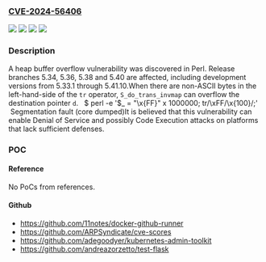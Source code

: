 ### [CVE-2024-56406](https://cve.mitre.org/cgi-bin/cvename.cgi?name=CVE-2024-56406)
![](https://img.shields.io/static/v1?label=Product&message=perl&color=blue)
![](https://img.shields.io/static/v1?label=Version&message=5.41.0%3C%3D%205.41.10%20&color=brighgreen)
![](https://img.shields.io/static/v1?label=Vulnerability&message=CWE-122%20Heap-based%20Buffer%20Overflow&color=brighgreen)
![](https://img.shields.io/static/v1?label=Vulnerability&message=CWE-787%20Out-of-bounds%20Write&color=brighgreen)

### Description

A heap buffer overflow vulnerability was discovered in Perl. Release branches 5.34, 5.36, 5.38 and 5.40 are affected, including development versions from 5.33.1 through 5.41.10.When there are non-ASCII bytes in the left-hand-side of the `tr` operator, `S_do_trans_invmap` can overflow the destination pointer `d`.   $ perl -e '$_ = "\x{FF}" x 1000000; tr/\xFF/\x{100}/;'    Segmentation fault (core dumped)It is believed that this vulnerability can enable Denial of Service and possibly Code Execution attacks on platforms that lack sufficient defenses.

### POC

#### Reference
No PoCs from references.

#### Github
- https://github.com/11notes/docker-github-runner
- https://github.com/ARPSyndicate/cve-scores
- https://github.com/adegoodyer/kubernetes-admin-toolkit
- https://github.com/andreazorzetto/test-flask

